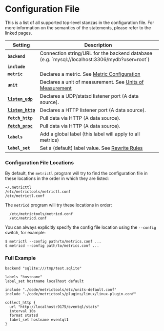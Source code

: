 Configuration File
==================

This is a list of all supported top-level stanzas in the configuration file.
For more information on the semantics of the statements, please refer to the
linked pages.

<table>
  <thead>
    <tr>
      <th>Setting</th>
      <th>Description</th>
    </tr>
  </thead>
  <tbody>
    <tr>
      <td><code><strong>backend</strong></code></td>
      <td>Connection string/URL for the backend database (e.g. `mysql://localhost:3306/mydb?user=root`)</td>
    </tr>
    <tr>
      <td><code><strong>include</strong></code></td>
      <td></td>
    </tr>
    <tr>
      <td><code><strong>metric</strong></code></td>
      <td>Declares a metric. See <a href="/documentation/metric-configuration">Metric Configuration</a></td>
    </tr>
    <tr>
      <td><code><strong>unit</strong></code></td>
      <td>Declares a unit of measurement. See <a href="/documentation/units">Units of Measurement</a></td>
    </tr>
    <tr>
      <td><code><strong><a href="/documentation/collect-data-via-statsd">listen_udp</a></strong></code></td>
      <td>Declares a UDP/statsd listener port (A data source).</td>
    </tr>
    <tr>
      <td><code><strong><a href="/documentation/collect-data-via-http">listen_http</a></strong></code></td>
      <td>Declares a HTTP listener port (A data source).</td>
    </tr>
    <tr>
      <td><code><strong><a href="/documentation/collect-data-via-http">fetch_http</a></strong></code></td>
      <td>Pull data via HTTP (A data source).</td>
    </tr>
    <tr>
      <td><code><strong><a href="/documentation/collect-data-via-shell">fetch_proc</a></strong></code></td>
      <td>Pull data via HTTP (A data source).</td>
    </tr>
    <tr>
      <td><code><strong>labels</strong></code></td>
      <td>Add a global label (this label will apply to all metrics)</td>
    </tr>
    <tr>
      <td><code><strong>label_set</strong></code></td>
      <td>Set a (default) label value.  See <a href="/documentation/rewrite-rules">Rewrite Rules</a></td>
    </tr>
  </tbody>
</table>


### Configuration File Locations

By default, the `metrictl` program will try to find the configuration file in
these locations in the order in which they are listed:

    ~/.metricttl
    /etc/metrictools/metrictl.conf
    /etc/metrictl.conf

The `metricd` program will try these locations in order:

      /etc/metrictools/metricd.conf
      /etc/metricd.conf

You can always explicitly specify the config file location using the `--config`
switch, for example:

    $ metrictl --config path/to/metrics.conf ...
    $ metricd --config path/to/metrics.conf ...


### Full Example


    backend "sqlite:///tmp/test.sqlite"

    labels "hostname"
    label_set hostname localhost default

    include "./code/metrictools/etc/units-default.conf"
    include "./code/metrictools/plugins/linux/linux-plugin.conf"

    collect_http {
      url "http://localhost:9175/eventql/stats"
      interval 10s
      format statsd
      label_set hostname eventql1
    }
